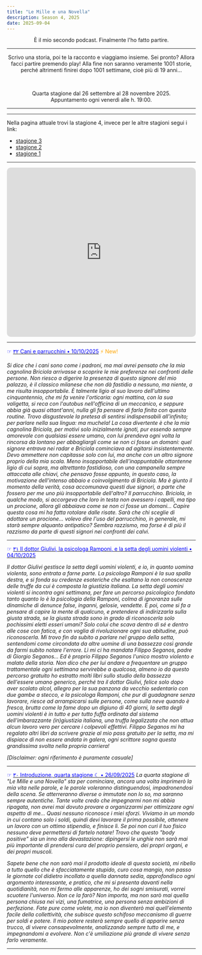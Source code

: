 ```yaml
---
title: "Le Mille e una Novella"
description: Season 4, 2025
date: 2025-09-04
---
```


<div align="center">È il mio secondo podcast. Finalmente l'ho fatto partire.</div>

---

<div align="center">Scrivo una storia, poi te la racconto e viaggiamo insieme. Sei pronto? Allora facci partire premendo play! Alla fine non saranno veramente 1001 storie, perché altrimenti finirei dopo 1001 settimane, cioè più di 19 anni...</div>

&nbsp;

<div align="center">Quarta stagione dal 26 settembre al 28 novembre 2025.</div>

<div align="center">Appuntamento ogni venerdì alle h. 19:00.</div>

---
---

Nella pagina attuale trovi la stagione 4, invece per le altre stagioni segui i link:

* [stagione 3](https://miry1919.github.io/hugosite/podcast/le-mille-e-una-novella-3/)
* [stagione 2](https://miry1919.github.io/hugosite/podcast/le-mille-e-una-novella-2/)
* [stagione 1](https://miry1919.github.io/hugosite/podcast/le-mille-e-una-novella/)

---

<iframe src="https://embed.podcasts.apple.com/us/podcast/le-mille-e-una-novella/id1546454579?itsct=podcast_box_player&amp;itscg=30200&amp;ls=1&amp;theme=dark" height="450px" frameborder="0" sandbox="allow-forms allow-popups allow-same-origin allow-scripts allow-top-navigation-by-user-activation" allow="autoplay *; encrypted-media *;" style="width: 100%; max-width: 660px; overflow: hidden; border-top-left-radius: 10px; border-top-right-radius: 10px; border-bottom-right-radius: 10px; border-bottom-left-radius: 10px; background-color: transparent;"></iframe>

---

<span style="color:blue">☞ [<span style="color:blue"> ٣٢ Cani e parrucchini • 10/10/2025</span>](https://spotifycreators-web.app.link/e/0jO8PfybmXb)</span> <span style="color:orange">⚡️ New!</span>

*Si dice che i cani sono come i padroni, ma mai avrei pensato che la mia cagnolina Briciola arrivasse a scoprire le mie preferenze nei confronti delle persone. Non riesco a digerire la presenza di questo signore del mio palazzo, è il classico milanese che non dà fastidio a nessuno, ma niente, a me risulta insopportabile. È talmente ligio al suo lavoro dell'ultimo cinquantennio, che mi fa venire l'orticaria: ogni mattina, con la sua valigetta, si reca con l'autobus nell'officina di un meccanico, e seppure abbia già quasi ottant'anni, nulla gli fa pensare di farla finita con questa routine. Trovo disgustevole la pretesa di sentirsi indispensabili all'infinito; per parlare nella sua lingua: ma muchela! La cosa divertente è che la mia cagnolina Briciola, per motivi solo inizialmente ignoti, pur essendo sempre amorevole con qualsiasi essere umano, con lui prendeva ogni volta la rincorsa da lontano per abbagliargli come se non ci fosse un domani: quel signore entrava nei radar e Briciola cominciava ad agitarsi insistentemente. Devo ammettere non capitasse solo con lui, ma anche con un altro signore proprio della mia scala. Meno insopportabile dell'inappuntabile ottantenne ligio di cui sopra, ma altrettanto fastidioso, con una campanella sempre attaccata alle chiavi, che pensavo fosse appunto, in questo caso, la motivazione dell'intenso abbaio e coinvolgimento di Briciola. Ma è giunto il momento della verità, cosa accomunava questi due signori, a parte che fossero per me uno più insopportabile dell'altro? Il parrucchino. Briciola, in qualche modo, si accorgeva che loro in testa non avessero i capelli, ma tipo un procione, allora gli abbaiava come se non ci fosse un domani... Capire questa cosa mi ha fatta rotolare dalle risate. Sarà che chi sceglie di adottare un procione... volevo dire l'uso del parrucchino, in generale, mi starà sempre alquanto antipatico? Sembra razzismo, ma forse è di più il razzismo da parte di questi signori nei confronti dei calvi.*

---

<span style="color:blue">☞ [<span style="color:blue"> ٣١ Il dottor Giulivi, la psicologa Ramponi, e la setta degli uomini violenti • 04/10/2025</span>](https://spotifycreators-web.app.link/e/rJOaTtkObXb)</span>

*Il dottor Giulivi gestisce la setta degli uomini violenti, e io, in quanto uomina violenta, sono entrata a farne parte. La psicologa Ramponi è la sua spalla destra, e si fonda su credenze esoteriche che esaltano la non conoscenza delle truffe da cui è composta la giustizia italiana. La setta degli uomini violenti si incontra ogni settimana, per fare un percorso psicologico fondato tanto quanto lo è la psicologia della Ramponi, colma di ignoranza sulle dinamiche di denunce false, inganni, gelosie, vendette. E poi, come si fa a pensare di capire la mente di qualcuno, e pretendere di indirizzarla sulla giusta strada, se la giusta strada sono in grado di riconoscerla solo pochissimi eletti esseri umani? Solo colui che scava dentro di sé e dentro alle cose con fatica, e con voglia di rivoluzionare ogni sua abitudine, può riconoscerla. Mi trovo fin da subito a parlare nel gruppo della setta, sentendomi come circondata da altre uomine di una bassezza così grande da farmi subito notare l'errore. Lì mi ci ha mandata Filippo Seganos, padre di Giorgio Seganos... Ed è proprio Filippo Seganos l'unico mostro violento e malato della storia. Non dico che per lui andare a frequentare un gruppo trattamentale ogni settimana servirebbe a qualcosa, almeno io da questo percorso gratuito ho estratto molti libri sullo studio della bassezza dell'essere umano generico, perché tra il dottor Giulivi, felice solo dopo aver scolato alcol, allegro per la sua panzona da vecchio sedentario con due gambe a stecco, e la psicologa Ramponi, che pur di guadagnare senza lavorare, riesce ad arrampicarsi sulle persone, come sulla neve quando è fresca, brutta come la fame dopo un digiuno di 40 giorni, la setta degli uomini violenti è in tutto e per tutto fuffa ordinata dal sistema dell'imbarazzante (in)giustizia italiana, una truffa legalizzata che non attua alcun lavoro vero per cercare i colpevoli effettivi. Filippo Seganos mi ha regalato altri libri da scrivere grazie al mio pass gratuito per la setta, ma mi dispiace di non essere andata in galera, ogni scrittore sogna questa grandissima svolta nella propria carriera!*

*[Disclaimer: ogni riferimento è puramente casuale]*

---

<span style="color:blue">☞ [<span style="color:blue"> ٣٠ Introduzione, quarta stagione ☾ • 26/09/2025</span>](https://spotifycreators-web.app.link/e/cmPehcKVYWb)</span>
*La quarta stagione di "Le Mille e una Novella" sta per cominciare, ancora una volta imprimerò la mia vita nelle parole, e le parole voleranno distinguendosi, impadronendosi della scena. Se atterreranno diverse o immutate non lo so, ma saranno sempre autentiche. Tante volte credo che impegnarmi non mi abbia ripagata, non avrei mai dovuto provare a organizzarmi per ottimizzare ogni aspetto di me... Quasi nessuno riconosce i miei sforzi. Viviamo in un mondo in cui contano solo i soldi, quindi devi lavorare il prima possibile, ottenere un lavoro con un ottimo stipendio, e finisce lì. Se poi non curi il tuo fisico nessuno deve permettersi di fartelo notare! Trovo che questo "body positive" sia un inno alla devastazione: dipingersi le unghie non sarà mai più importante di prendersi cura del proprio pensiero, dei propri organi, e dei propri muscoli.*

*Sapete bene che non sarò mai il prodotto ideale di questa società, mi ribello a tutto quello che è sfacciatamente stupido, curo cosa mangio, non passo le giornate col didietro incollato a quella dannata sedia, approfondisco ogni argomento interessante, e pratico, che mi si presenta davanti nella quotidianità, non mi fermo alle apparenze, ho dei sogni smisurati, vorrei scuotere l'universo. Non ce la farò? Non importa, ma non sarò mai quella persona chiusa nei vizi, una fumatrice, una persona senza ambizioni di perfezione. Fate pure come volete, ma io non diventerò mai quell'elemento facile della collettività, che subisce questo schifoso meccanismo di guerre per soldi e potere. Il mio potere resterà sempre quello di apparire senza trucco, di vivere consapevolmente, analizzando sempre tutto di me, e impegnandomi a evolvere. Non c'è umiliazione più grande di vivere senza farlo veramente.*

---
